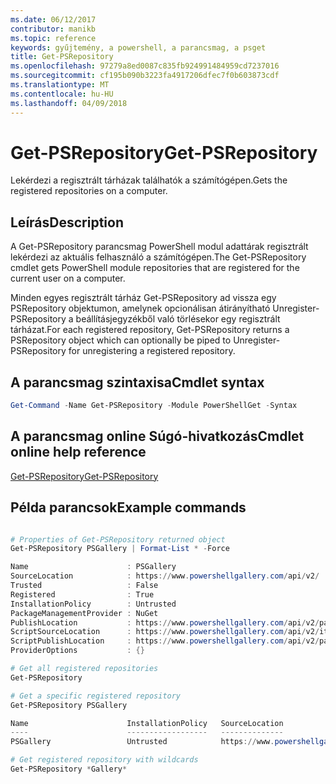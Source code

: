 ```yaml
---
ms.date: 06/12/2017
contributor: manikb
ms.topic: reference
keywords: gyűjtemény, a powershell, a parancsmag, a psget
title: Get-PSRepository
ms.openlocfilehash: 97279a8ed0087c835fb924991484959cd7237016
ms.sourcegitcommit: cf195b090b3223fa4917206dfec7f0b603873cdf
ms.translationtype: MT
ms.contentlocale: hu-HU
ms.lasthandoff: 04/09/2018
---
```

# <a name="get-psrepository"></a><span data-ttu-id="42a90-103">Get-PSRepository</span><span class="sxs-lookup"><span data-stu-id="42a90-103">Get-PSRepository</span></span>

<span data-ttu-id="42a90-104">Lekérdezi a regisztrált tárházak találhatók a számítógépen.</span><span class="sxs-lookup"><span data-stu-id="42a90-104">Gets the registered repositories on a computer.</span></span>

## <a name="description"></a><span data-ttu-id="42a90-105">Leírás</span><span class="sxs-lookup"><span data-stu-id="42a90-105">Description</span></span>

<span data-ttu-id="42a90-106">A Get-PSRepository parancsmag PowerShell modul adattárak regisztrált lekérdezi az aktuális felhasználó a számítógépen.</span><span class="sxs-lookup"><span data-stu-id="42a90-106">The Get-PSRepository cmdlet gets PowerShell module repositories that are registered for the current user on a computer.</span></span>

<span data-ttu-id="42a90-107">Minden egyes regisztrált tárház Get-PSRepository ad vissza egy PSRepository objektumon, amelynek opcionálisan átirányítható Unregister-PSRepository a beállításjegyzékből való törlésekor egy regisztrált tárházat.</span><span class="sxs-lookup"><span data-stu-id="42a90-107">For each registered repository, Get-PSRepository returns a PSRepository object which can optionally be piped to Unregister-PSRepository for unregistering a registered repository.</span></span>

## <a name="cmdlet-syntax"></a><span data-ttu-id="42a90-108">A parancsmag szintaxisa</span><span class="sxs-lookup"><span data-stu-id="42a90-108">Cmdlet syntax</span></span>
```powershell
Get-Command -Name Get-PSRepository -Module PowerShellGet -Syntax
```

## <a name="cmdlet-online-help-reference"></a><span data-ttu-id="42a90-109">A parancsmag online Súgó-hivatkozás</span><span class="sxs-lookup"><span data-stu-id="42a90-109">Cmdlet online help reference</span></span>

[<span data-ttu-id="42a90-110">Get-PSRepository</span><span class="sxs-lookup"><span data-stu-id="42a90-110">Get-PSRepository</span></span>](http://go.microsoft.com/fwlink/?LinkID=517127)

## <a name="example-commands"></a><span data-ttu-id="42a90-111">Példa parancsok</span><span class="sxs-lookup"><span data-stu-id="42a90-111">Example commands</span></span>

```powershell

# Properties of Get-PSRepository returned object
Get-PSRepository PSGallery | Format-List * -Force

Name                      : PSGallery
SourceLocation            : https://www.powershellgallery.com/api/v2/
Trusted                   : False
Registered                : True
InstallationPolicy        : Untrusted
PackageManagementProvider : NuGet
PublishLocation           : https://www.powershellgallery.com/api/v2/package/
ScriptSourceLocation      : https://www.powershellgallery.com/api/v2/items/psscript/
ScriptPublishLocation     : https://www.powershellgallery.com/api/v2/package/
ProviderOptions           : {}

# Get all registered repositories
Get-PSRepository

# Get a specific registered repository
Get-PSRepository PSGallery

Name                      InstallationPolicy   SourceLocation
----                      ------------------   --------------
PSGallery                 Untrusted            https://www.powershellgallery.com/api/v2/

# Get registered repository with wildcards
Get-PSRepository *Gallery*

```